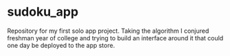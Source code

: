 # sudoku_app
Repository for my first solo app project. Taking the algorithm I conjured freshman year of college and trying to build an interface around it that could one day be deployed to the app store.
